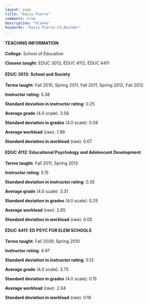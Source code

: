 ```yaml
---
layout: page
title: "Daisy Pierce" 
comments: true
description: "blanks"
keywords: "Daisy Pierce,CU,Boulder"
---
```

<head>
<script src="https://ajax.googleapis.com/ajax/libs/jquery/2.1.3/jquery.min.js"></script>
<script src="https://dl.dropboxusercontent.com/s/pc42nxpaw1ea4o9/highcharts.js?dl=0"></script>
<!-- <script src="../assets/js/highcharts.js"></script> -->
<style type="text/css">@font-face {
	font-family: "Bebas Neue";
	src: url(https://www.filehosting.org/file/details/544349/BebasNeue Regular.otf) format("opentype");
	}
	h1.Bebas { 
		font-family: "Bebas Neue", Verdana, Tahoma;
	}
</style>
</head>
	   
#### TEACHING INFORMATION

**College**: School of Education

**Classes taught**: EDUC 3013, EDUC 4112, EDUC 4411

#### EDUC 3013: School and Society

**Terms taught**: Fall 2010, Spring 2011, Fall 2011, Spring 2012, Fall 2012

**Instructor rating**: 5.38

**Standard deviation in instructor rating**: 0.25

**Average grade** (4.0 scale): 3.58

**Standard deviation in grades** (4.0 scale): 0.08

**Average workload** (raw): 1.99

**Standard deviation in workload** (raw): 0.07

#### EDUC 4112: Educational Psychology and Adolescent Development

**Terms taught**: Fall 2011, Spring 2012

**Instructor rating**: 5.15

**Standard deviation in instructor rating**: 0.35

**Average grade** (4.0 scale): 3.31

**Standard deviation in grades** (4.0 scale): 0.25

**Average workload** (raw): 2.65

**Standard deviation in workload** (raw): 0.05

#### EDUC 4411: ED PSYC FOR ELEM SCHOOLS

**Terms taught**: Fall 2009, Spring 2010

**Instructor rating**: 4.97

**Standard deviation in instructor rating**: 0.13

**Average grade** (4.0 scale): 3.75

**Standard deviation in grades** (4.0 scale): 0.15

**Average workload** (raw): 2.04

**Standard deviation in workload** (raw): 0.18

